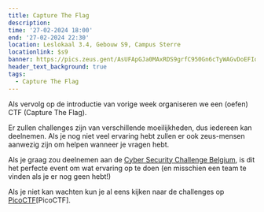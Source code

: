 ```yaml
---
title: Capture The Flag
description: 
time: '27-02-2024 18:00'
end: '27-02-2024 22:30'
location: Leslokaal 3.4, Gebouw S9, Campus Sterre
locationlink: $s9
banner: https://pics.zeus.gent/AsUFApGJa0MAxRDS9grfC950Gn6cTyWAGvDoEFIo.png
header_text_background: true
tags:
  - Capture The Flag
---
```


Als vervolg op de introductie van vorige week organiseren we een (oefen) CTF (Capture The Flag).

Er zullen challenges zijn van verschillende moeilijkheden, dus iedereen kan deelnemen. Als je nog niet veel ervaring hebt zullen er ook zeus-mensen aanwezig zijn om helpen wanneer je vragen hebt.

Als je graag zou deelnemen aan de [Cyber Security Challenge Belgium](https://zeus.gent/events/23-24/ctf/), is dit het perfecte event om wat ervaring op te doen (en misschien een team te vinden als je er nog geen hebt!)

Als je niet kan wachten kun je al eens kijken naar de challenges op [PicoCTF](https://picoctf.org/)[PicoCTF].
